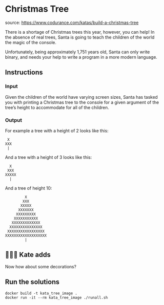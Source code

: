 # Christmas Tree

source: https://www.codurance.com/katas/build-a-christmas-tree

There is a shortage of Christmas trees this year, however, you can help! In the absence of real trees, Santa is going to teach the children of the world the magic of the console.

Unfortunately, being approximately 1,751 years old, Santa can only write binary, and needs your help to write a program in a more modern language.

## Instructions

### Input

Given the children of the world have varying screen sizes, Santa has tasked you with printing a Christmas tree to the console for a given argument of the tree’s height to accommodate for all of the children.

### Output

For example a tree with a height of 2 looks like this:

```
 X
XXX
 |
```

And a tree with a height of 3 looks like this:

```
  X
 XXX
XXXXX
  |
```

And a tree of height 10:

```
         X
        XXX
       XXXXX
      XXXXXXX
     XXXXXXXXX
    XXXXXXXXXXX
   XXXXXXXXXXXXX
  XXXXXXXXXXXXXXX
 XXXXXXXXXXXXXXXXX
XXXXXXXXXXXXXXXXXXX
         |
```

## 👩🏻‍🎤 Kate adds

Now how about some decorations?


## Run the solutions
```
docker build -t kata_tree_image .
docker run -it --rm kata_tree_image ./runall.sh
```